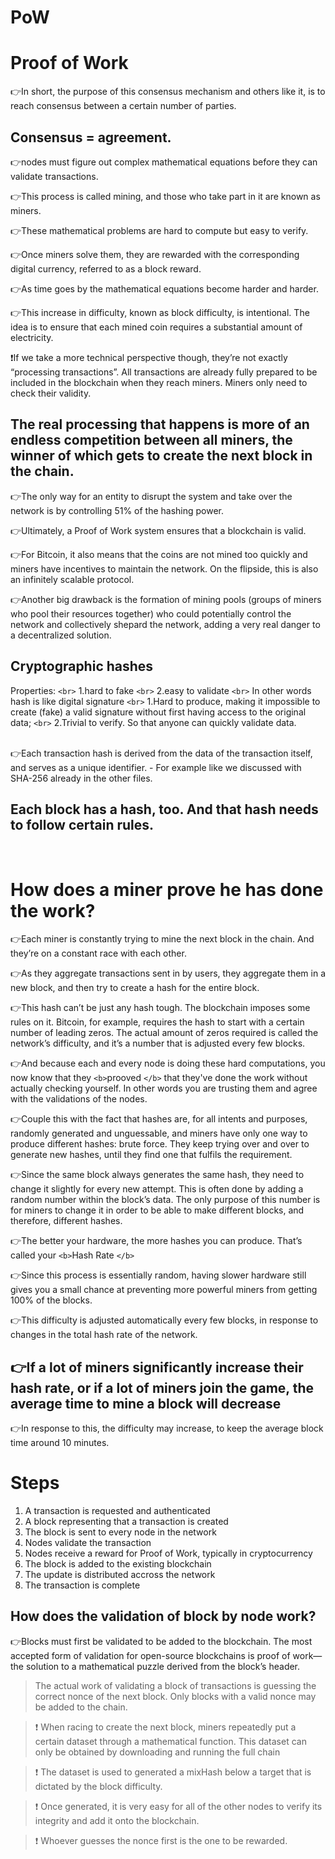 # PoW

<h1> Proof of Work</h1>

👉In short, the purpose of this consensus mechanism and others like it, is to reach consensus between a certain number of parties.

Consensus = agreement.
----------------------

👉nodes must figure out complex mathematical equations before they can validate transactions.

👉This process is called mining, and those who take part in it are known as miners.

👉These mathematical problems are hard to compute but easy to verify.

👉Once miners solve them, they are rewarded with the corresponding digital currency, referred to as a block reward.

👉As time goes by the mathematical equations become harder and harder.

👉This increase in difficulty, known as block difficulty, is intentional. The idea is to ensure that each mined coin requires a substantial amount of electricity.

❗If we take a more technical perspective though, they’re not exactly “processing transactions”. All transactions are already fully prepared to be included in the blockchain when they reach miners. Miners only need to check their validity.

The real processing that happens is more of an endless competition between all miners, the winner of which gets to create the next block in the chain.
------------------------------------------------------------------------------------------------------------------------------------------------------

👉The only way for an entity to disrupt the system and take over the network is by controlling 51% of the hashing power.

👉Ultimately, a Proof of Work system ensures that a blockchain is valid.

👉For Bitcoin, it also means that the coins are not mined too quickly and miners have incentives to maintain the network. On the flipside, this is also an infinitely scalable protocol.

👉Another big drawback is the formation of mining pools (groups of miners who pool their resources together) who could potentially control the network and collectively shepard the network, adding a very real danger to a decentralized solution.

Cryptographic hashes
--------------------

Properties: `<br>`
1.hard to fake `<br>`
2.easy to validate `<br>`
In other words hash is like digital signature `<br>`
1.Hard to produce, making it impossible to create (fake) a valid signature without first having access to the original data; `<br>`
2.Trivial to verify. So that anyone can quickly validate data.

<br>
 👉Each transaction hash is derived from the data of the transaction itself, and serves as a unique identifier. - For example like we discussed with SHA-256 already in the other files.

Each block has a hash, too. And that hash needs to follow certain rules.
------------------------------------------------------------------------

<br>

# How does a miner prove he has done the work?

👉Each miner is constantly trying to mine the next block in the chain. And they’re on a constant race with each other.

👉As they aggregate transactions sent in by users, they aggregate them in a new block, and then try to create a hash for the entire block.

👉This hash can’t be just any hash tough. The blockchain imposes some rules on it. Bitcoin, for example, requires the hash to start with a certain number of leading zeros. The actual amount of zeros required is called the network’s difficulty, and it’s a number that is adjusted every few blocks.

👉And because each and every node is doing these hard computations, you now know that they `<b>`prooved `</b>` that they've done the work without actually checking yourself. In other words you are trusting them and agree with the validations of the nodes.

👉Couple this with the fact that hashes are, for all intents and purposes, randomly generated and unguessable, and miners have only one way to produce different hashes: brute force. They keep trying over and over to generate new hashes, until they find one that fulfils the requirement.

👉Since the same block always generates the same hash, they need to change it slightly for every new attempt. This is often done by adding a random number within the block’s data. The only purpose of this number is for miners to change it in order to be able to make different blocks, and therefore, different hashes.

👉The better your hardware, the more hashes you can produce. That’s called your `<b>`Hash Rate `</b>`

👉Since this process is essentially random, having slower hardware still gives you a small chance at preventing more powerful miners from getting 100% of the blocks.

👉This difficulty is adjusted automatically every few blocks, in response to changes in the total hash rate of the network.

👉If a lot of miners significantly increase their hash rate, or if a lot of miners join the game, the average time to mine a block will decrease
------------------------------------------------------------------------------------------------------------------------------------------------

👉In response to this, the difficulty may increase, to keep the average block time around 10 minutes.

# Steps

1. A transaction is requested and authenticated
2. A block representing that a transaction is created
3. The block is sent to every node in the network
4. Nodes validate the transaction
5. Nodes receive a reward for Proof of Work, typically in cryptocurrency
6. The block is added to the existing blockchain
7. The update is distributed accross the network
8. The transaction is complete

How does the validation of block by node work?
----------------------------------------------

👉Blocks must first be validated to be added to the blockchain.
The most accepted form of validation for open-source
blockchains is proof of work—the solution to a
mathematical puzzle derived from the block’s header.

> The actual work of validating a block of transactions is guessing the correct nonce of the next block. Only blocks with a valid nonce may be added to the chain.

> ❗ When racing to create the next block, miners repeatedly put a certain dataset through a mathematical function. This dataset can only be obtained by downloading and running the full chain

> ❗ The dataset is used to generated a mixHash below a target that is dictated by the block difficulty.

> ❗ Once generated, it is very easy for all of the other nodes to verify its integrity and add it onto the blockchain.

> ❗ Whoever guesses the nonce first is the one to be rewarded.
